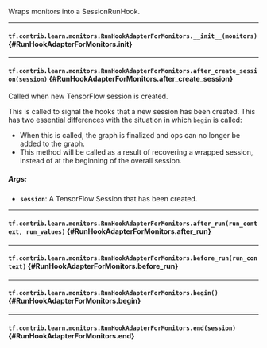 Wraps monitors into a SessionRunHook.
- - -

#### `tf.contrib.learn.monitors.RunHookAdapterForMonitors.__init__(monitors)` {#RunHookAdapterForMonitors.__init__}




- - -

#### `tf.contrib.learn.monitors.RunHookAdapterForMonitors.after_create_session(session)` {#RunHookAdapterForMonitors.after_create_session}

Called when new TensorFlow session is created.

This is called to signal the hooks that a new session has been created. This
has two essential differences with the situation in which `begin` is called:

* When this is called, the graph is finalized and ops can no longer be added
    to the graph.
* This method will be called as a result of recovering a wrapped session,
    instead of at the beginning of the overall session.

##### Args:


*  <b>`session`</b>: A TensorFlow Session that has been created.


- - -

#### `tf.contrib.learn.monitors.RunHookAdapterForMonitors.after_run(run_context, run_values)` {#RunHookAdapterForMonitors.after_run}




- - -

#### `tf.contrib.learn.monitors.RunHookAdapterForMonitors.before_run(run_context)` {#RunHookAdapterForMonitors.before_run}




- - -

#### `tf.contrib.learn.monitors.RunHookAdapterForMonitors.begin()` {#RunHookAdapterForMonitors.begin}




- - -

#### `tf.contrib.learn.monitors.RunHookAdapterForMonitors.end(session)` {#RunHookAdapterForMonitors.end}




